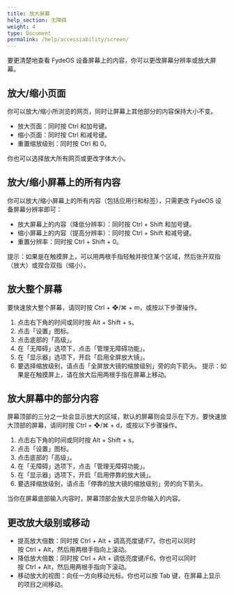 ```yaml
---
title: 放大屏幕
help_section: 无障碍
weight: 4
type: Document
permalink: /help/accessiability/screen/
---
```


要更清楚地查看 FydeOS 设备屏幕上的内容，你可以更改屏幕分辨率或放大屏幕。

## 放大/缩小页面
你可以放大/缩小所浏览的网页，同时让屏幕上其他部分的内容保持大小不变。

- 放大页面：同时按 Ctrl 和加号键。
- 缩小页面：同时按 Ctrl 和减号键。
- 重置缩放级别：同时按 Ctrl 和 0。

你也可以选择放大所有网页或更改字体大小。

## 放大/缩小屏幕上的所有内容

你可以放大/缩小屏幕上的所有内容（包括应用行和标签），只需更改 FydeOS 设备屏幕分辨率即可：
- 放大屏幕上的内容（降低分辨率）：同时按 Ctrl + Shift 和加号键。
- 缩小屏幕上的内容（提高分辨率）：同时按 Ctrl + Shift 和减号键。
- 重置分辨率：同时按 Ctrl + Shift + 0。

提示：如果是在触摸屏上，可以用两根手指轻触并按住某个区域，然后张开双指（放大）或捏合双指（缩小）。

## 放大整个屏幕

要快速放大整个屏幕，请同时按 Ctrl + ❖/⌘ + m，或按以下步骤操作。

1. 点击右下角的时间或同时按 Alt + Shift + s。
2. 点击「设置」图标。
3. 点击底部的「高级」。
4. 在「无障碍」选项下，点击「管理无障碍功能」。
5. 在「显示器」选项下，开启「启用全屏放大镜」。
6. 要选择缩放级别，请点击「全屏放大镜的缩放级别」旁的向下箭头。
提示：如果是在触摸屏上，请在放大后用两根手指在屏幕上移动。

## 放大屏幕中的部分内容

屏幕顶部的三分之一处会显示放大的区域，默认的屏幕则会显示在下方。要快速放大顶部的屏幕，请同时按 Ctrl + ❖/⌘ + d，或按以下步骤操作。

1. 点击右下角的时间或同时按 Alt + Shift + s。
2. 点击「设置」图标。
3. 点击底部的「高级」。
4. 在「无障碍」选项下，点击「管理无障碍功能」。
5. 在「显示器」选项下，开启「启用停靠的放大镜」。
6. 要选择缩放级别，请点击「停靠的放大镜的缩放级别」旁的向下箭头。

当你在屏幕底部输入内容时，屏幕顶部会放大显示你输入的内容。

## 更改放大级别或移动

- 提高放大倍数：同时按 Ctrl + Alt + 调高亮度键/F7。你也可以同时按 Ctrl + Alt，然后用两根手指向上滚动。
- 降低放大倍数：同时按 Ctrl + Alt + 调低亮度键/F6。你也可以同时按 Ctrl + Alt，然后用两根手指向下滚动。
- 移动放大的视图：向任一方向移动光标。你也可以按 Tab 键，在屏幕上显示的项目之间移动。